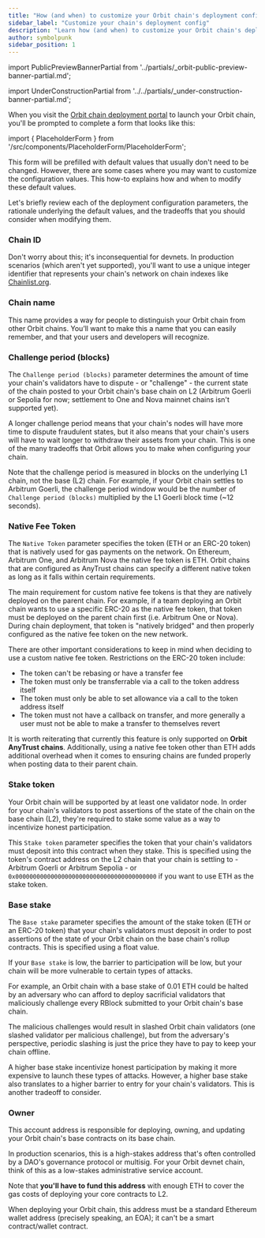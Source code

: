 ```yaml
---
title: "How (and when) to customize your Orbit chain's deployment configuration"
sidebar_label: "Customize your chain's deployment config"
description: "Learn how (and when) to customize your Orbit chain's deployment configuration in the Orbit chain deployment portal."
author: symbolpunk
sidebar_position: 1
---
```


import PublicPreviewBannerPartial from '../partials/_orbit-public-preview-banner-partial.md';

<PublicPreviewBannerPartial />

import UnderConstructionPartial from '../../partials/_under-construction-banner-partial.md';

<UnderConstructionPartial />

When you visit the [Orbit chain deployment portal](https://orbit.arbitrum.io/) to launch your Orbit chain, you'll be prompted to complete a form that looks like this:

import { PlaceholderForm } from '/src/components/PlaceholderForm/PlaceholderForm';

<PlaceholderForm inputs="Chain ID, Chain name, Challenge period (blocks), Stake token, Base stake, Owner" />

This form will be prefilled with default values that usually don't need to be changed. However, there are some cases where you may want to customize the configuration values. This how-to explains how and when to modify these default values.

Let's briefly review each of the deployment configuration parameters, the rationale underlying the default values, and the tradeoffs that you should consider when modifying them.

### Chain ID

Don't worry about this; it's inconsequential for devnets. In production scenarios (which aren't yet supported), you'll want to use a unique integer identifier that represents your chain's network on chain indexes like [Chainlist.org](http://chainlist.org).

### Chain name

This name provides a way for people to distinguish your Orbit chain from other Orbit chains. You’ll want to make this a name that you can easily remember, and that your users and developers will recognize.

### Challenge period (blocks)

The `Challenge period (blocks)` parameter determines the amount of time your chain's validators have to dispute - or "challenge" - the current state of the chain posted to your Orbit chain's base chain on L2 (Arbitrum Goerli or Sepolia for now; settlement to One and Nova mainnet chains isn't supported yet).

A longer challenge period means that your chain's nodes will have more time to dispute fraudulent states, but it also means that your chain's users will have to wait longer to withdraw their assets from your chain. This is one of the many tradeoffs that Orbit allows you to make when configuring your chain.

Note that the challenge period is measured in blocks on the underlying L1 chain, not the base (L2) chain. For example, if your Orbit chain settles to Arbitrum Goerli, the challenge period window would be the number of `Challenge period (blocks)` multiplied by the L1 Goerli block time (~12 seconds).

<!-- todo: revisit and discuss defaults -->

### Native Fee Token

The `Native Token` parameter specifies the token (ETH or an ERC-20 token) that is natively used for gas payments on the network. On Ethereum, Arbitrum One, and Arbitrum Nova the native fee token is ETH. Orbit chains that are configured as AnyTrust chains can specify a different native token as long as it falls within certain requirements.

The main requirement for custom native fee tokens is that they are natively deployed on the parent chain. For example, if a team deploying an Orbit chain wants to use a specific ERC-20 as the native fee token, that token must be deployed on the parent chain first (i.e. Arbitrum One or Nova). During chain deployment, that token is "natively bridged" and then properly configured as the native fee token on the new network.

There are other important considerations to keep in mind when deciding to use a custom native fee token. Restrictions on the ERC-20 token include: 
* The token can't be rebasing or have a transfer fee
* The token must only be transferrable via a call to the token address itself
* The token must only be able to set allowance via a call to the token address itself
* The token must not have a callback on transfer, and more generally a user must not be able to make a transfer to themselves revert

It is worth reiterating that currently this feature is only supported on **Orbit AnyTrust chains**. Additionally, using a native fee token other than ETH adds additional overhead when it comes to ensuring chains are funded properly when posting data to their parent chain.

### Stake token

Your Orbit chain will be supported by at least one validator node. In order for your chain's validators to post assertions of the state of the chain on the base chain (L2), they're required to stake some value as a way to incentivize honest participation.

This `Stake token` parameter specifies the token that your chain's validators must deposit into this contract when they stake. This is specified using the token's contract address on the L2 chain that your chain is settling to - Arbitrum Goerli or Arbitrum Sepolia - or `0x0000000000000000000000000000000000000000` if you want to use ETH as the stake token.

### Base stake

The `Base stake` parameter specifies the amount of the stake token (ETH or an ERC-20 token) that your chain's validators must deposit in order to post assertions of the state of your Orbit chain on the base chain's rollup contracts. This is specified using a float value.

If your `Base stake` is low, the barrier to participation will be low, but your chain will be more vulnerable to certain types of attacks.

For example, an Orbit chain with a base stake of 0.01 ETH could be halted by an adversary who can afford to deploy sacrificial validators that maliciously challenge every RBlock submitted to your Orbit chain's base chain.

The malicious challenges would result in slashed Orbit chain validators (one slashed validator per malicious challenge), but from the adversary's perspective, periodic slashing is just the price they have to pay to keep your chain offline.

A higher base stake incentivize honest participation by making it more expensive to launch these types of attacks. However, a higher base stake also translates to a higher barrier to entry for your chain's validators. This is another tradeoff to consider.

### Owner

This account address is responsible for deploying, owning, and updating your Orbit chain's base contracts on its base chain.

<!-- possible cut / clarification: --**rollup owner**, and also it has been used as **chain owner** -->

In production scenarios, this is a high-stakes address that's often controlled by a DAO's governance protocol or multisig. For your Orbit devnet chain, think of this as a low-stakes administrative service account.

Note that **you'll have to fund this address** with enough ETH to cover the gas costs of deploying your core contracts to L2.

When deploying your Orbit chain, this address must be a standard Ethereum wallet address (precisely speaking, an EOA); it can't be a smart contract/wallet contract.
